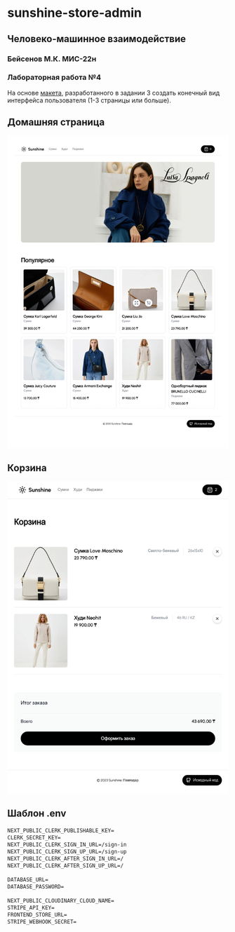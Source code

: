 # sunshine-store-admin

## Человеко-машинное взаимодействие

### Бейсенов М.К. МИС-22н

### Лабораторная работа №4

На основе [макета](https://www.figma.com/file/S1kZ5RaPlBFcjDRqfsTQ64/%D0%A7%D0%9C%D0%92.-%D0%91%D0%B5%D0%B9%D1%81%D0%B5%D0%BD%D0%BE%D0%B2-%D0%9C.%D0%9A.-%D0%9C%D0%98%D0%A1-22%D0%BD.-%D0%9F%D1%80%D0%B0%D0%BA%D1%82%D0%B8%D1%87%D0%B5%D1%81%D0%BA%D0%B0%D1%8F-%D1%80%D0%B0%D0%B1%D0%BE%D1%82%D0%B0-%E2%84%963?type=design&node-id=0%3A1&mode=design&t=0BgHacwIUIrJthQi-1),
разработанного в задании 3 создать конечный вид интерфейса пользователя (1-3 страницы или больше).

## Домашняя страница

![home-page](screenshots/home-page.jpg)

## Корзина

![cart-page](screenshots/cart-page.jpg)

## Шаблон .env  
```dotenv
NEXT_PUBLIC_CLERK_PUBLISHABLE_KEY=
CLERK_SECRET_KEY=
NEXT_PUBLIC_CLERK_SIGN_IN_URL=/sign-in
NEXT_PUBLIC_CLERK_SIGN_UP_URL=/sign-up
NEXT_PUBLIC_CLERK_AFTER_SIGN_IN_URL=/
NEXT_PUBLIC_CLERK_AFTER_SIGN_UP_URL=/

DATABASE_URL=
DATABASE_PASSWORD=

NEXT_PUBLIC_CLOUDINARY_CLOUD_NAME=
STRIPE_API_KEY=
FRONTEND_STORE_URL=
STRIPE_WEBHOOK_SECRET=
```
